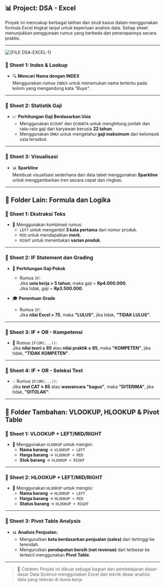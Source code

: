 ## 📊 Project: DSA - Excel

Proyek ini mencakup berbagai latihan dan studi kasus dalam menggunakan formula Excel tingkat lanjut untuk keperluan analisis data. Setiap sheet menunjukkan penggunaan rumus yang berbeda dan penerapannya secara praktis.

---
![{FILE DSA-EXCEL-1}](https://github.com/user-attachments/assets/8076c7b0-cf86-46d7-a138-67797cedef9a)

### 📁 Sheet 1: Index & Lookup

- 🔍 **Mencari Nama dengan INDEX**  
  Menggunakan rumus `INDEX` untuk menemukan nama tertentu pada kolom yang mengandung kata *"Buya"*.

---

### 📁 Sheet 2: Statistik Gaji

- 📈 **Perhitungan Gaji Berdasarkan Usia**  
  - Menggunakan `DCOUNT` dan `DCOUNTA` untuk menghitung jumlah dan rata-rata gaji dari karyawan berusia **22 tahun**.  
  - Menggunakan `DMAX` untuk mengetahui **gaji maksimum** dari kelompok usia tersebut.

---

### 📁 Sheet 3: Visualisasi

- 📊 **Sparkline**  
  Membuat visualisasi sederhana dari data tabel menggunakan **Sparkline** untuk menggambarkan tren secara cepat dan ringkas.

---

## 📁 Folder Lain: Formula dan Logika

### 📄 Sheet 1: Ekstraksi Teks

- 🧩 Menggunakan kombinasi rumus:
  - `LEFT` untuk mengambil **3 kata pertama** dari nomor produk.
  - `MID` untuk mendapatkan **merk**.
  - `RIGHT` untuk menentukan **varian produk**.

---

### 📄 Sheet 2: IF Statement dan Grading

- 💼 **Perhitungan Gaji Pokok**
  - Rumus `IF`:  
    Jika **usia kerja > 5 tahun**, maka gaji = **Rp4.000.000**,  
    Jika tidak, gaji = **Rp3.500.000**.

- 🎓 **Penentuan Grade**
  - Rumus `IF`:  
    Jika **nilai Excel > 75**, maka **"LULUS"**, jika tidak, **"TIDAK LULUS"**.

---

### 📄 Sheet 3: IF + OR - Kompetensi

- 🧪 Rumus `IF(OR(...))`:  
  Jika **nilai teori ≥ 85** atau **nilai praktik ≥ 85**, maka **"KOMPETEN"**, jika tidak, **"TIDAK KOMPETEN"**.

---

### 📄 Sheet 4: IF + OR - Seleksi Test

- 💡 Rumus `IF(OR(...))`:  
  Jika **test CAT ≥ 85** atau **wawancara "bagus"**, maka **"DITERIMA"**, jika tidak, **"DITOLAK"**.

---

## 📁 Folder Tambahan: VLOOKUP, HLOOKUP & Pivot Table

### 📄 Sheet 1: VLOOKUP + LEFT/MID/RIGHT

- 🔎 Menggunakan `VLOOKUP` untuk mengisi:
  - **Nama barang** → `VLOOKUP + LEFT`
  - **Harga barang** → `VLOOKUP + MID`
  - **Stok barang** → `VLOOKUP + RIGHT`

---

### 📄 Sheet 2: HLOOKUP + LEFT/MID/RIGHT

- 🔎 Menggunakan `HLOOKUP` untuk mengisi:
  - **Nama barang** → `HLOOKUP + LEFT`
  - **Harga barang** → `HLOOKUP + MID`
  - **Status barang** → `HLOOKUP + RIGHT`

---

### 📄 Sheet 3: Pivot Table Analysis

- 📊 **Analisis Penjualan:**
  - Mengurutkan **kota berdasarkan penjualan (sales)** dari tertinggi ke terendah.
  - Mengurutkan **pendapatan bersih (net revenue)** dari terbesar ke terkecil menggunakan **Pivot Table**.

---

> 📌 *Catatan:* Proyek ini dibuat sebagai bagian dari pembelajaran dasar-dasar Data Science menggunakan Excel dan teknik dasar analisis data yang relevan di dunia kerja.
